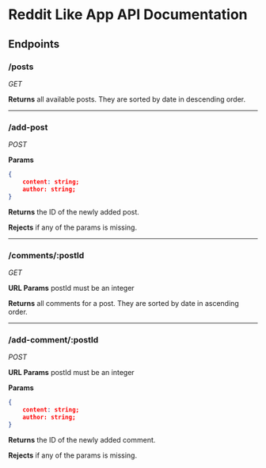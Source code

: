 # Reddit Like App API Documentation


## Endpoints



### /posts
_GET_

**Returns** all available posts. They are sorted by date in descending order.

--------------------------------

### /add-post
_POST_

**Params**
```json
{
    content: string;
    author: string;
}
```

**Returns** the ID of the newly added post.

**Rejects** if any of the params is missing.

--------------------------------

### /comments/:postId
_GET_

**URL Params** postId must be an integer

**Returns** all comments for a post. They are sorted by date in ascending order.

--------------------------------

### /add-comment/:postId
_POST_

**URL Params** postId must be an integer

**Params**
```json
{
    content: string;
    author: string;
}
```

**Returns** the ID of the newly added comment.

**Rejects** if any of the params is missing.
